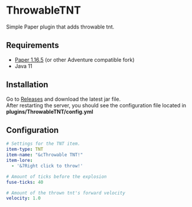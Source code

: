 # ThrowableTNT
Simple Paper plugin that adds throwable tnt.

## Requirements
* [Paper 1.16.5](https://papermc.io/downloads) (or other Adventure compatible fork)
* Java 11

## Installation
Go to [Releases](https://github.com/xxneox/ThrowableTNT/releases) and download the latest jar file.  
After restarting the server, you should see the configuration file located in **plugins/ThrowableTNT/config.yml**

## Configuration
```yaml
# Settings for the TNT item.
item-type: TNT
item-name: "&cThrowable TNT!"
item-lore:
  - '&7Right click to throw!'

# Amount of ticks before the explosion
fuse-ticks: 40

# Amount of the thrown tnt's forward velocity
velocity: 1.0
```
